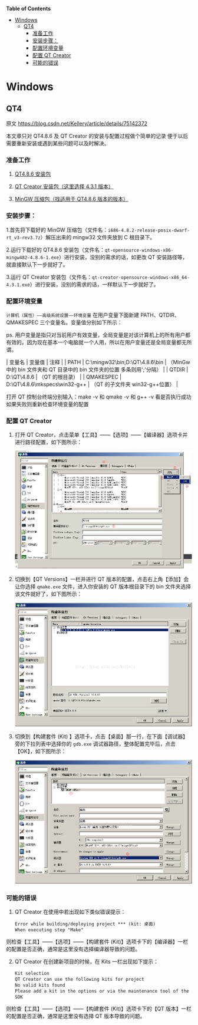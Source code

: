 <!-- markdown-toc start - Don't edit this section. Run M-x markdown-toc-generate-toc again -->
**Table of Contents**

- [Windows](#windows)
    - [QT4](#qt4)
        - [准备工作](#准备工作)
        - [安装步骤：](#安装步骤：)
        - [配置环境变量](#配置环境变量)
        - [配置 QT Creator](#配置-qt-creator)
        - [可能的错误](#可能的错误)

<!-- markdown-toc end -->


# Windows
## QT4

原文 <https://blog.csdn.net/Kellery/article/details/75142372>

本文章只对 QT4.8.6 及 QT Creator 的安装与配置过程做个简单的记录 便于以后需要重新安装或遇到某些问题可以及时解决。

### 准备工作

1. [QT4.8.6 安装包](https://download.qt.io/archive/qt/)

2. [QT Creator 安装包（这里选择 4.3.1 版本）](https://download.qt.io/official_releases/qtcreator)

3. [MinGW 压缩包（找适用于 QT4.8.6 版本的版本）](https://wiki.qt.io/MinGW)

### 安装步骤：

1.首先将下载好的 MinGW 压缩包（文件名：`i686-4.8.2-release-posix-dwarf-rt_v3-rev3.7z`）解压出来的 mingw32 文件夹放到 C 根目录下。

2.运行下载好的 QT4.8.6 安装包（文件名：`qt-opensource-windows-x86-mingw482-4.8.6-1.exe`）进行安装，没别的需求的话，如更改 QT 安装路径等，就直接默认下一步就好了。

3.运行 QT Creator 安装包（文件名：`qt-creator-opensource-windows-x86_64-4.3.1.exe`）进行安装，没别的需求的话，一样默认下一步就好了。

### 配置环境变量

`计算机（属性）——高级系统设置——环境变量` 在用户变量下面新建 PATH、QTDIR、QMAKESPEC 三个变量名。变量值分别如下所示：

ps. 用户变量是指只对当前用户有效变量，全局变量是对该计算机上的所有用户都有效的。因为现在基本一个电脑就一个人用，所以在用户变量还是全局变量都无所谓。

| 变量名    | 变量值                         | 注释                                                                     |
| PATH      | C:\mingw32\bin;D:\QT\4.8.6\bin | （MinGw 中的 bin 文件夹和 QT 目录中的 bin 文件夹的位置 多条则用';'分隔） |
| QTDIR     | D:\QT\4.8.6                    | （QT 的根目录）                                                          |
| QMAKESPEC | D:\QT\4.8.6\mkspecs\win32-g++  | （QT 的子文件夹 win32-g++位置）                                          |

打开 QT 控制台终端分别输入：make -v 和 qmake -v 和 g++ -v 看是否执行成功 如果失败则重新检查环境变量的配置


### 配置 QT Creator

1. 打开 QT Creator，点击菜单【工具】——【选项】——【编译器】选项卡并进行路径配置，如下图所示：

   ![配置编译器](./img/QT/configuration-compiler.png)
   
2. 切换到【QT Versions】一栏并进行 QT 版本的配置，点击右上角【添加】会让你选择 `qmake.exe` 文件，进入你安装的 QT 版本根目录下的 bin 文件夹选择该文件就好了，如下图所示：

   ![配置 make](./img/QT/configuration-make.png)

3. 切换到【构建套件 (Kit) 】选项卡，点击【桌面】那一行，在下面【调试器】旁的下拉列表中选择你的 `gdb.exe` 调试器路径，整体配置完毕后，点击【OK】，如下图所示：

   ![配置 kit](./img/QT/configuration-kit.png)


### 可能的错误
1. QT Creator 在使用中若出现如下类似错误提示：
   ```
   Error while building/deploying project *** (kit: 桌面)
   When executing step "Make"
   ```

  则检查【工具】——【选项】——【构建套件 (Kit)】选项卡下的【编译器】一栏的配置是否正确，通常是这里没有选择编译器导致的问题。

2. QT Creator 在创建新项目的时候，在 Kits 一栏出现如下提示：
   ```
   Kit selection
   QT Creator can use the following kits for project
   No valid kits found
   Please add a kit in the options or via the maintenance tool of the SDK
   ```

  则检查【工具】——【选项】——【构建套件 (Kit)】选项卡下的【QT 版本】一栏的配置是否正确，通常是这里没有选择 QT 版本导致的问题。